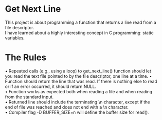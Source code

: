 # Get Next Line
This project is about programming a function that returns a line read from a file descriptor.  
I have learned about a highly interesting concept in C programming: static
variables.

# The Rules
• Repeated calls (e.g., using a loop) to get_next_line() function should let
you read the text file pointed to by the file descriptor, one line at a time.
• Function should return the line that was read.
If there is nothing else to read or if an error occurred, it should return NULL.  
• Function works as expected both when reading a file and when
reading from the standard input.  
• Returned line should include the terminating \n character,
except if the end of file was reached and does not end with a \n character.  
• Compiler flag -D BUFFER_SIZE=n will define the buffer size for read().
